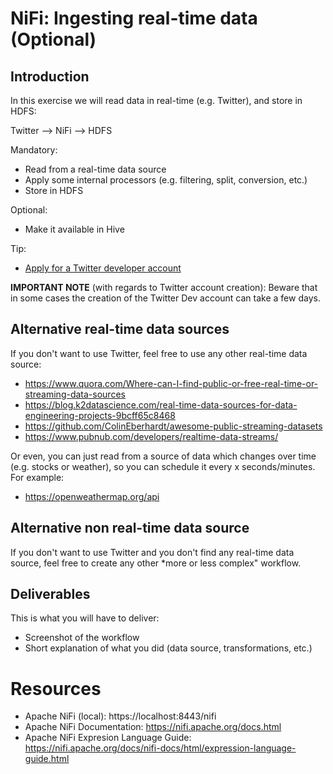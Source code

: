 # NiFi: Ingesting real-time data (Optional)

## Introduction

In this exercise we will read data in real-time (e.g. Twitter), and store in HDFS:

Twitter --> NiFi --> HDFS

Mandatory:
* Read from a real-time data source
* Apply some internal processors (e.g. filtering, split, conversion, etc.)
* Store in HDFS

Optional:
* Make it available in Hive

Tip:
* [Apply for a Twitter developer account](https://developer.twitter.com/en/apply-for-access)

**IMPORTANT NOTE** (with regards to Twitter account creation): Beware that in some cases the creation of the Twitter Dev account can take a few days.

## Alternative real-time data sources

If you don't want to use Twitter, feel free to use any other real-time data source:

* https://www.quora.com/Where-can-I-find-public-or-free-real-time-or-streaming-data-sources
* https://blog.k2datascience.com/real-time-data-sources-for-data-engineering-projects-9bcff65c8468
* https://github.com/ColinEberhardt/awesome-public-streaming-datasets
* https://www.pubnub.com/developers/realtime-data-streams/

Or even, you can just read from a source of data which changes over time (e.g. stocks or weather), so you can schedule it every x seconds/minutes.
For example:

* https://openweathermap.org/api

## Alternative non real-time data source

If you don't want to use Twitter and you don't find any real-time data source, feel free to create any other *more or less complex" workflow.

## Deliverables

This is what you will have to deliver:

* Screenshot of the workflow
* Short explanation of what you did (data source, transformations, etc.)

# Resources

* Apache NiFi (local): https://localhost:8443/nifi
* Apache NiFi Documentation: https://nifi.apache.org/docs.html
* Apache NiFi Expresion Language Guide: https://nifi.apache.org/docs/nifi-docs/html/expression-language-guide.html 
